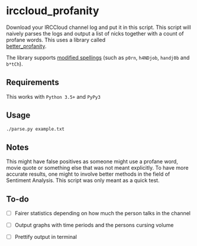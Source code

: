 # irccloud_profanity 

Download your IRCCloud channel log and put it in this script. This script will naively parses the logs and output a list of nicks together with a count of profane words. This uses a library called  
[better_profanity](https://github.com/snguyenthanh/better_profanity). 

The library supports [modified spellings](https://en.wikipedia.org/wiki/Leet) (such as `p0rn`, `h4NDjob`, `handj0b` and `b*tCh`).

## Requirements

This works with `Python 3.5+` and `PyPy3`

## Usage 

```sh
./parse.py example.txt
```

## Notes 

This might have false positives as someone might use a profane word, movie quote or something else that was not meant explicitly. To have more accurate results, one might to involve better methods in the field of Sentiment Analysis. This script was only meant as a quick test. 

## To-do

- [ ] Fairer statistics depending on how much the person talks in the channel
- [ ] Output graphs with time periods and the persons cursing volume
- [ ] Prettify output in terminal

